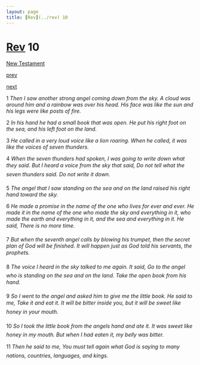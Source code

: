 ```yaml
---
layout: page
title: [Rev](../rev) 10
---
```


# [Rev](../rev) 10

[New Testament](/new-testament)


[prev](rev-9.html)


[next](rev-11.html)

1 _Then I saw another strong angel coming down from the sky. A cloud was around him and a rainbow was over his head. His face was like the sun and his legs were like posts of fire._

2 _In his hand he had a small book that was open. He put his right foot on the sea, and his left foot on the land._

3 _He called in a very loud voice like a lion roaring. When he called, it was like the voices of seven thunders._

4 _When the seven thunders had spoken, I was going to write down what they said. But I heard a voice from the sky that said, Do not tell what the seven thunders said. Do not write it down._

5 _The angel that I saw standing on the sea and on the land raised his right hand toward the sky._

6 _He made a promise in the name of the one who lives for ever and ever. He made it in the name of the one who made the sky and everything in it, who made the earth and everything in it, and the sea and everything in it. He said, There is no more time._

7 _But when the seventh angel calls by blowing his trumpet, then the secret plan of God will be finished. It will happen just as God told his servants, the prophets._

8 _The voice I heard in the sky talked to me again. It said, Go to the angel who is standing on the sea and on the land. Take the open book from his hand._

9 _So I went to the angel and asked him to give me the little book. He said to me, Take it and eat it. It will be bitter inside you, but it will be sweet like honey in your mouth._

10 _So I took the little book from the angels hand and ate it. It was sweet like honey in my mouth. But when I had eaten it, my belly was bitter._

11 _Then he said to me, You must tell again what God is saying to many nations, countries,  languages, and kings._

